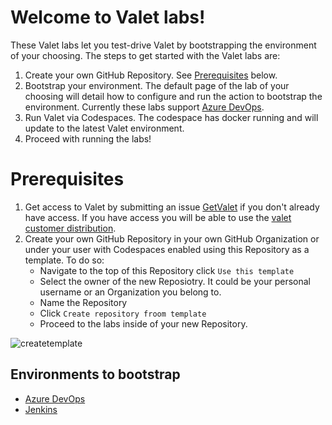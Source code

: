# Welcome to Valet labs!
These Valet labs let you test-drive Valet by bootstrapping the environment of your choosing. The steps to get started with the Valet labs are:
1. Create your own GitHub Repository. See [Prerequisites](#prerequisites) below.
2. Bootstrap your environment. The default page of the lab of your choosing will detail how to configure and run the action to bootstrap the environment. Currently these labs support [Azure DevOps](azure_devops).
3. Run Valet via Codespaces. The codespace has docker running and will update to the latest Valet environment.
4. Proceed with running the labs!

# Prerequisites
1. Get access to Valet by submitting an issue [GetValet](https://github.com/valet-customers/labs/issues/new?assignees=dkalmin&labels=getvalet&template=get-valet.md&title=Get+Valet) if you don't already have access. If you have access you will be able to use the [valet customer distribution](https://github.com/valet-customers/distribution).
2. Create your own GitHub Repository in your own GitHub Organization or under your user with Codespaces enabled using this Repository as a template. To do so: 
   - Navigate to the top of this Repository click `Use this template`
   - Select the owner of the new Reposiotry. It could be your personal username or an Organization you belong to.
   - Name the Repository
   - Click `Create repository froom template`
   - Proceed to the labs inside of your new Repository.

![createtemplate](https://user-images.githubusercontent.com/26442605/174847176-0e515fd3-8107-43e0-af33-70b1ece36d3b.png)

## Environments to bootstrap
- [Azure DevOps](azure_devops)
- [Jenkins](jenkins)

